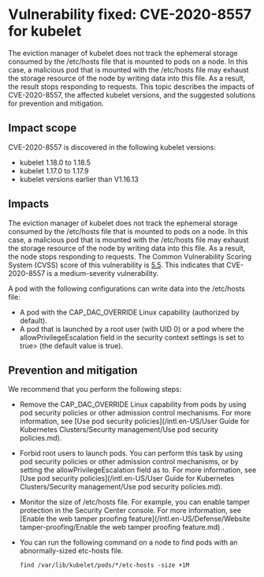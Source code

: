 # Vulnerability fixed: CVE-2020-8557 for kubelet

The eviction manager of kubelet does not track the ephemeral storage consumed by the /etc/hosts file that is mounted to pods on a node. In this case, a malicious pod that is mounted with the /etc/hosts file may exhaust the storage resource of the node by writing data into this file. As a result, the result stops responding to requests. This topic describes the impacts of CVE-2020-8557, the affected kubelet versions, and the suggested solutions for prevention and mitigation.

## Impact scope

CVE-2020-8557 is discovered in the following kubelet versions:

-   kubelet 1.18.0 to 1.18.5
-   kubelet 1.17.0 to 1.17.9
-   kubelet versions earlier than V1.16.13

## Impacts

The eviction manager of kubelet does not track the ephemeral storage consumed by the /etc/hosts file that is mounted to pods on a node. In this case, a malicious pod that is mounted with the /etc/hosts file may exhaust the storage resource of the node by writing data into this file. As a result, the node stops responding to requests. The Common Vulnerability Scoring System \(CVSS\) score of this vulnerability is [5.5](https://www.first.org/cvss/calculator/3.1#CVSS:3.1/AV:L/AC:L/PR:L/UI:N/S:U/C:N/I:N/A:H/CR:H/IR:H/AR:M). This indicates that CVE-2020-8557 is a medium-severity vulnerability.

A pod with the following configurations can write data into the /etc/hosts file:

-   A pod with the CAP\_DAC\_OVERRIDE Linux capability \(authorized by default\).
-   A pod that is launched by a root user \(with UID 0\) or a pod where the allowPrivilegeEscalation field in the security context settings is set to true\> \(the default value is true\).

## Prevention and mitigation

We recommend that you perform the following steps:

-   Remove the CAP\_DAC\_OVERRIDE Linux capability from pods by using pod security policies or other admission control mechanisms. For more information, see [Use pod security policies](/intl.en-US/User Guide for Kubernetes Clusters/Security management/Use pod security policies.md).
-   Forbid root users to launch pods. You can perform this task by using pod security policies or other admission control mechanisms, or by setting the allowPrivilegeEscalation field as to. For more information, see [Use pod security policies](/intl.en-US/User Guide for Kubernetes Clusters/Security management/Use pod security policies.md).
-   Monitor the size of /etc/hosts file. For example, you can enable tamper protection in the Security Center console. For more information, see [Enable the web tamper proofing feature](/intl.en-US/Defense/Website tamper-proofing/Enable the web tamper proofing feature.md) .
-   You can run the following command on a node to find pods with an abnormally-sized etc-hosts file.

    ```
    find /var/lib/kubelet/pods/*/etc-hosts -size +1M
    ```


